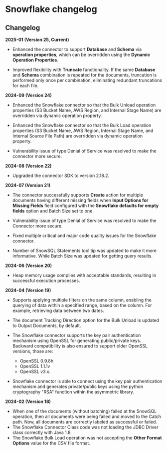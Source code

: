 # Snowflake changelog

<head>
  <meta name="guidename" content="Integration"/>
  <meta name="context" content="GUID-593d86bb-c9ea-45b0-ab46-707bb42fd8c0"/>
</head>


## Changelog

**2025-01 (Version 25, Current)**

- Enhanced the connector to support **Database** and **Schema** via **operation properties**, which can be overridden using the **Dynamic Operation Properties**.

- Improved flexibility with **Truncate** functionality. If the same **Database** and **Schema** combination is repeated for the documents, truncation is performed only once per combination, eliminating redundant truncations for each file.

**2024-09 (Version 24)**

- Enhanced the Snowflake connector so that the Bulk Unload operation properties (S3 Bucket Name, AWS Region, and Internal Stage Name) are overridden via dynamic operation property.

- Enhanced the Snowflake connector so that the Bulk Load operation properties (S3 Bucket Name, AWS Region, Internal Stage Name, and Internal Source File Path) are overridden via dynamic operation property.

- Vulnerability issue of type Denial of Service was resolved to make the connector more secure.

**2024-08 (Version 22)**

- Upgraded the connector SDK to version 2.18.2.

**2024-07 (Version 21)**

- The connector successfully supports **Create** action for multiple documents having different missing fields when **Input Options for Missing Fields** field configured with the **Snowflake defaults for empty fields** option and Batch Size set to one.

- Vulnerability issue of type Denial of Service was resolved to make the Connector more secure.

- Fixed multiple critical and major code quality issues for the Snowflake connector.

- Number of SnowSQL Statements tool tip was updated to make it more informative. While Batch Size was updated for getting query results.

**2024-06 (Version 20)**

- Heap memory usage complies with acceptable standards, resulting in successful execution processes.

**2024-04 (Version 19)**

- Supports applying multiple filters on the same column, enabling the querying of data within a specified range, based on the column. For example, retrieving data between two dates.

- The document Tracking Direction option for the Bulk Unload is updated to Output Documents, by default.

- The Snowflake connector supports the key pair authentication mechanism using OpenSSL for generating public/private keys. Backward compatibility is also ensured to support older OpenSSL versions, those are:
  - OpenSSL 0.9.8h
  - OpenSSL 1.1.1v 
  - OpenSSL v3.x.

- Snowflake connector is able to connect using the key pair authentication mechanism and generates private/public keys using the python cryptography "RSA" function within the asymmetric library.

**2024-02 (Version 18)**

- When one of the documents (without batching) failed at the SnowSQL operation, then all documents were being failed and moved to the Catch path. Now, all documents are correctly labeled as successful or failed.
- The Snowflake Connector Class code was not loading the JDBC Driver class correctly with Java 1.8.
- The Snowflake Bulk Load operation was not accepting the **Other Format Options** value for the CSV file format.
